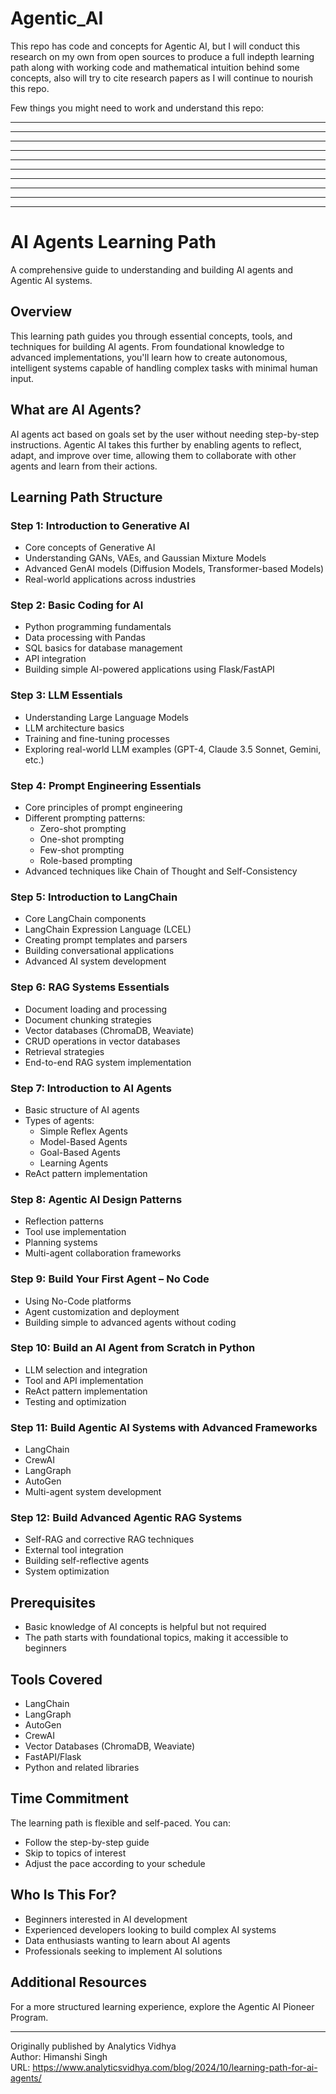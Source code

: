 # Agentic_AI
This repo has code and concepts for Agentic AI, but I will conduct this research on my own from open sources to produce a full indepth learning path along with working code and mathematical intuition behind some concepts, also will try to cite research papers as I will continue to nourish this repo. 

Few things you might need to work and understand this repo:
____
____
____
____
____
____
____
____
____
____


# AI Agents Learning Path

A comprehensive guide to understanding and building AI agents and Agentic AI systems.

## Overview

This learning path guides you through essential concepts, tools, and techniques for building AI agents. From foundational knowledge to advanced implementations, you'll learn how to create autonomous, intelligent systems capable of handling complex tasks with minimal human input.

## What are AI Agents?

AI agents act based on goals set by the user without needing step-by-step instructions. Agentic AI takes this further by enabling agents to reflect, adapt, and improve over time, allowing them to collaborate with other agents and learn from their actions.

## Learning Path Structure

### Step 1: Introduction to Generative AI
- Core concepts of Generative AI
- Understanding GANs, VAEs, and Gaussian Mixture Models
- Advanced GenAI models (Diffusion Models, Transformer-based Models)
- Real-world applications across industries

### Step 2: Basic Coding for AI
- Python programming fundamentals
- Data processing with Pandas
- SQL basics for database management
- API integration
- Building simple AI-powered applications using Flask/FastAPI

### Step 3: LLM Essentials
- Understanding Large Language Models
- LLM architecture basics
- Training and fine-tuning processes
- Exploring real-world LLM examples (GPT-4, Claude 3.5 Sonnet, Gemini, etc.)

### Step 4: Prompt Engineering Essentials
- Core principles of prompt engineering
- Different prompting patterns:
  - Zero-shot prompting
  - One-shot prompting
  - Few-shot prompting
  - Role-based prompting
- Advanced techniques like Chain of Thought and Self-Consistency

### Step 5: Introduction to LangChain
- Core LangChain components
- LangChain Expression Language (LCEL)
- Creating prompt templates and parsers
- Building conversational applications
- Advanced AI system development

### Step 6: RAG Systems Essentials
- Document loading and processing
- Document chunking strategies
- Vector databases (ChromaDB, Weaviate)
- CRUD operations in vector databases
- Retrieval strategies
- End-to-end RAG system implementation

### Step 7: Introduction to AI Agents
- Basic structure of AI agents
- Types of agents:
  - Simple Reflex Agents
  - Model-Based Agents
  - Goal-Based Agents
  - Learning Agents
- ReAct pattern implementation

### Step 8: Agentic AI Design Patterns
- Reflection patterns
- Tool use implementation
- Planning systems
- Multi-agent collaboration frameworks

### Step 9: Build Your First Agent – No Code
- Using No-Code platforms
- Agent customization and deployment
- Building simple to advanced agents without coding

### Step 10: Build an AI Agent from Scratch in Python
- LLM selection and integration
- Tool and API implementation
- ReAct pattern implementation
- Testing and optimization

### Step 11: Build Agentic AI Systems with Advanced Frameworks
- LangChain
- CrewAI
- LangGraph
- AutoGen
- Multi-agent system development

### Step 12: Build Advanced Agentic RAG Systems
- Self-RAG and corrective RAG techniques
- External tool integration
- Building self-reflective agents
- System optimization

## Prerequisites
- Basic knowledge of AI concepts is helpful but not required
- The path starts with foundational topics, making it accessible to beginners

## Tools Covered
- LangChain
- LangGraph
- AutoGen
- CrewAI
- Vector Databases (ChromaDB, Weaviate)
- FastAPI/Flask
- Python and related libraries

## Time Commitment
The learning path is flexible and self-paced. You can:
- Follow the step-by-step guide
- Skip to topics of interest
- Adjust the pace according to your schedule

## Who Is This For?
- Beginners interested in AI development
- Experienced developers looking to build complex AI systems
- Data enthusiasts wanting to learn about AI agents
- Professionals seeking to implement AI solutions

## Additional Resources
For a more structured learning experience, explore the Agentic AI Pioneer Program.

---
Originally published by Analytics Vidhya  
Author: Himanshi Singh  
URL: https://www.analyticsvidhya.com/blog/2024/10/learning-path-for-ai-agents/